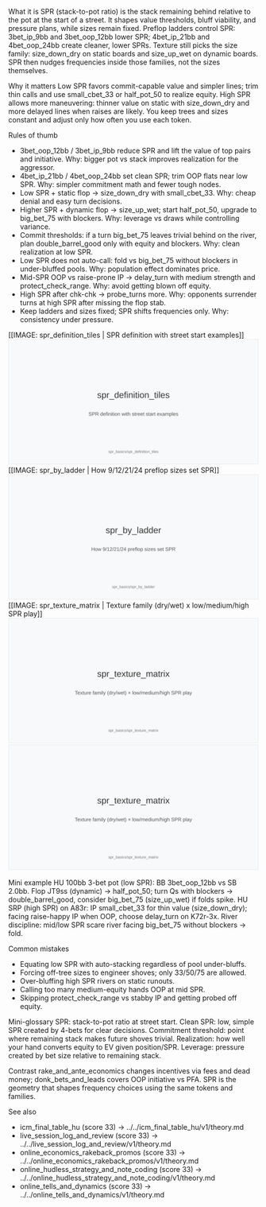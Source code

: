 What it is
SPR (stack-to-pot ratio) is the stack remaining behind relative to the pot at the start of a street. It shapes value thresholds, bluff viability, and pressure plans, while sizes remain fixed. Preflop ladders control SPR: 3bet_ip_9bb and 3bet_oop_12bb lower SPR; 4bet_ip_21bb and 4bet_oop_24bb create cleaner, lower SPRs. Texture still picks the size family: size_down_dry on static boards and size_up_wet on dynamic boards. SPR then nudges frequencies inside those families, not the sizes themselves.

Why it matters
Low SPR favors commit-capable value and simpler lines; trim thin calls and use small_cbet_33 or half_pot_50 to realize equity. High SPR allows more maneuvering: thinner value on static with size_down_dry and more delayed lines when raises are likely. You keep trees and sizes constant and adjust only how often you use each token.

Rules of thumb

* 3bet_oop_12bb / 3bet_ip_9bb reduce SPR and lift the value of top pairs and initiative. Why: bigger pot vs stack improves realization for the aggressor.
* 4bet_ip_21bb / 4bet_oop_24bb set clean SPR; trim OOP flats near low SPR. Why: simpler commitment math and fewer tough nodes.
* Low SPR + static flop -> size_down_dry with small_cbet_33. Why: cheap denial and easy turn decisions.
* Higher SPR + dynamic flop -> size_up_wet; start half_pot_50, upgrade to big_bet_75 with blockers. Why: leverage vs draws while controlling variance.
* Commit thresholds: if a turn big_bet_75 leaves trivial behind on the river, plan double_barrel_good only with equity and blockers. Why: clean realization at low SPR.
* Low SPR does not auto-call: fold vs big_bet_75 without blockers in under-bluffed pools. Why: population effect dominates price.
* Mid-SPR OOP vs raise-prone IP -> delay_turn with medium strength and protect_check_range. Why: avoid getting blown off equity.
* High SPR after chk-chk -> probe_turns more. Why: opponents surrender turns at high SPR after missing the flop stab.
* Keep ladders and sizes fixed; SPR shifts frequencies only. Why: consistency under pressure.

[[IMAGE: spr_definition_tiles | SPR definition with street start examples]]
![SPR definition with street start examples](images/spr_definition_tiles.svg)
[[IMAGE: spr_by_ladder | How 9/12/21/24 preflop sizes set SPR]]
![How 9/12/21/24 preflop sizes set SPR](images/spr_by_ladder.svg)
[[IMAGE: spr_texture_matrix | Texture family (dry/wet) x low/medium/high SPR play]]
![Texture family (dry/wet) × low/medium/high SPR play](images/spr_texture_matrix.svg)
![Texture family (dry/wet) x low/medium/high SPR play](images/spr_texture_matrix.svg)

Mini example
HU 100bb 3-bet pot (low SPR): BB 3bet_oop_12bb vs SB 2.0bb. Flop JT9ss (dynamic) -> half_pot_50; turn Qs with blockers -> double_barrel_good, consider big_bet_75 (size_up_wet) if folds spike.
HU SRP (high SPR) on A83r: IP small_cbet_33 for thin value (size_down_dry); facing raise-happy IP when OOP, choose delay_turn on K72r-3x.
River discipline: mid/low SPR scare river facing big_bet_75 without blockers -> fold.

Common mistakes

* Equating low SPR with auto-stacking regardless of pool under-bluffs.
* Forcing off-tree sizes to engineer shoves; only 33/50/75 are allowed.
* Over-bluffing high SPR rivers on static runouts.
* Calling too many medium-equity hands OOP at mid SPR.
* Skipping protect_check_range vs stabby IP and getting probed off equity.

Mini-glossary
SPR: stack-to-pot ratio at street start.
Clean SPR: low, simple SPR created by 4-bets for clear decisions.
Commitment threshold: point where remaining stack makes future shoves trivial.
Realization: how well your hand converts equity to EV given position/SPR.
Leverage: pressure created by bet size relative to remaining stack.

Contrast
rake_and_ante_economics changes incentives via fees and dead money; donk_bets_and_leads covers OOP initiative vs PFA. SPR is the geometry that shapes frequency choices using the same tokens and families.

See also
- icm_final_table_hu (score 33) → ../../icm_final_table_hu/v1/theory.md
- live_session_log_and_review (score 33) → ../../live_session_log_and_review/v1/theory.md
- online_economics_rakeback_promos (score 33) → ../../online_economics_rakeback_promos/v1/theory.md
- online_hudless_strategy_and_note_coding (score 33) → ../../online_hudless_strategy_and_note_coding/v1/theory.md
- online_tells_and_dynamics (score 33) → ../../online_tells_and_dynamics/v1/theory.md